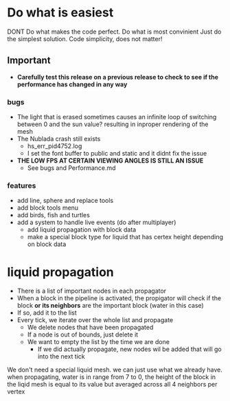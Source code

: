 # Do what is easiest
DONT Do what makes the code perfect. Do what is most convinient
Just do the simplest solution. Code simplicity, does not matter!


## Important
- **Carefully test this release on a previous release to check to see if the performance has changed in any way**


### bugs
- The light that is erased sometimes causes an infinite loop of switching between 0 and the sun value? resulting in inproper rendering of the mesh
- The Nublada crash still exists
  - hs_err_pid4752.log
  - I set the font buffer to public and static and it didnt fix the issue
- **THE LOW FPS AT CERTAIN VIEWING ANGLES IS STILL AN ISSUE**
  - See bugs and Performance.md

### features
- add line, sphere and replace tools
- add block tools menu
- add birds, fish and turtles
- add a system to handle live events (do after multiplayer)
  - add liquid propagation with block data
  - make a special block type for liquid that has certex height depending on block data

# liquid propagation
* There is a list of important nodes in each propagator
* When a block in the pipeline is activated, the propigator will check if the block **or its neighbors** are the important block (water in this case)
* If so, add it to the list
* Every tick, we iterate over the whole list and propagate
  * We delete nodes that have been propagated
  * If a node is out of bounds, just delete it
  * We want to empty the list by the time we are done
    * If we did actually propagate, new nodes wil be added that will go into the next tick

We don't need a special liquid mesh. we can just use what we already have. when propagating, water is in range from 7 to 0, the height of the block in the liqid mesh is equal to its value but averaged across all 4 neighbors per vertex

